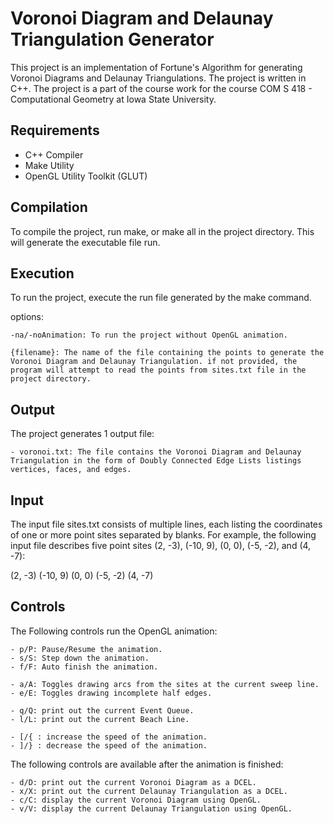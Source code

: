 # Voronoi Diagram and Delaunay Triangulation Generator
This project is an implementation of Fortune's Algorithm for generating Voronoi Diagrams and Delaunay Triangulations. The project is written in C++. The project is a part of the course work for the course COM S 418 - Computational Geometry at Iowa State University.


## Requirements
- C++ Compiler
- Make Utility
- OpenGL Utility Toolkit (GLUT)

## Compilation
To compile the project, run make, or make all in the project directory. This will generate the executable file run.

## Execution
To run the project, execute the run file generated by the make command. 

options:

    -na/-noAnimation: To run the project without OpenGL animation.

    {filename}: The name of the file containing the points to generate the Voronoi Diagram and Delaunay Triangulation. if not provided, the program will attempt to read the points from sites.txt file in the project directory.

## Output
The project generates 1 output file:

    - voronoi.txt: The file contains the Voronoi Diagram and Delaunay Triangulation in the form of Doubly Connected Edge Lists listings vertices, faces, and edges.

## Input
The input file sites.txt consists of multiple lines, each listing the coordinates of one or more point sites separated by blanks. For example, the following input file describes five point sites (2, -3), (-10, 9), (0, 0), (-5, -2), and (4, -7):

(2, -3) (-10, 9) (0, 0)
(-5, -2) (4, -7)


## Controls
The Following controls run the OpenGL animation:

    - p/P: Pause/Resume the animation.
    - s/S: Step down the animation.
    - f/F: Auto finish the animation.
    
    - a/A: Toggles drawing arcs from the sites at the current sweep line.
    - e/E: Toggles drawing incomplete half edges.

    - q/Q: print out the current Event Queue.
    - l/L: print out the current Beach Line.

    - [/{ : increase the speed of the animation.
    - ]/} : decrease the speed of the animation.

The following controls are available after the animation is finished:

    - d/D: print out the current Voronoi Diagram as a DCEL.
    - x/X: print out the current Delaunay Triangulation as a DCEL.
    - c/C: display the current Voronoi Diagram using OpenGL.
    - v/V: display the current Delaunay Triangulation using OpenGL.
